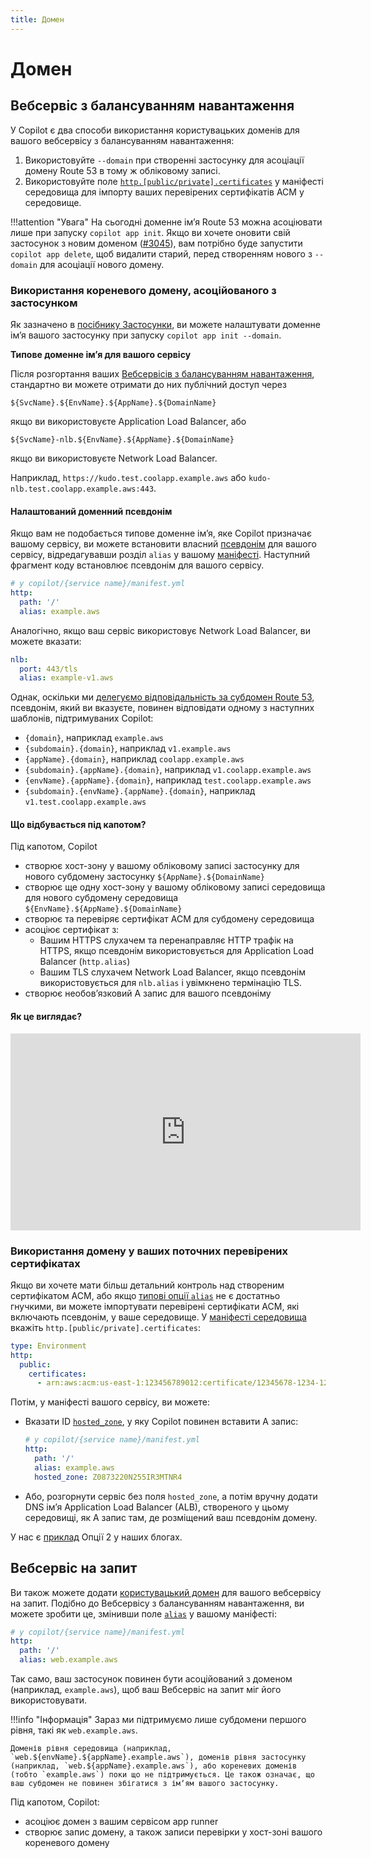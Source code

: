 ```yaml
---
title: Домен
---
```


# Домен

## Вебсервіс з балансуванням навантаження

У Copilot є два способи використання користувацьких доменів для вашого вебсервісу з балансуванням навантаження:

1. Використовуйте `--domain` при створенні застосунку для асоціації домену Route 53 в тому ж обліковому записі.
2. Використовуйте поле [`http.[public/private].certificates`](../../manifest/environment/#http-public-certificates) у маніфесті середовища для імпорту ваших перевірених сертифікатів ACM у середовище.

!!!attention "Увага"
    На сьогодні доменне імʼя Route 53 можна асоціювати лише при запуску `copilot app init`.
    Якщо ви хочете оновити свій застосунок з новим доменом ([#3045](https://github.com/aws/copilot-cli/issues/3045)), вам потрібно буде запустити `copilot app delete`, щоб видалити старий, перед створенням нового з `--domain` для асоціації нового домену.

### Використання кореневого домену, асоційованого з застосунком <a id="use-app-associated-root-domain"></a>

Як зазначено в [посібнику Застосунки](../../concepts/applications/#additional-app-configurations), ви можете налаштувати доменне імʼя вашого застосунку при запуску `copilot app init --domain`.

**Типове доменне імʼя для вашого сервісу**

Після розгортання ваших [Вебсервісів з балансуванням навантаження](../../concepts/services/#load-balanced-web-service), стандартно ви можете отримати до них публічний доступ через

```
${SvcName}.${EnvName}.${AppName}.${DomainName}
```

якщо ви використовуєте Application Load Balancer, або

```
${SvcName}-nlb.${EnvName}.${AppName}.${DomainName}
```

якщо ви використовуєте Network Load Balancer.

Наприклад, `https://kudo.test.coolapp.example.aws` або `kudo-nlb.test.coolapp.example.aws:443`.

#### Налаштований доменний псевдонім <a id="customized-domain-alias"></a>

Якщо вам не подобається типове доменне імʼя, яке Copilot призначає вашому сервісу, ви можете встановити власний [псевдонім](https://docs.aws.amazon.com/Route53/latest/DeveloperGuide/resource-record-sets-choosing-alias-non-alias.html) для вашого сервісу, відредагувавши розділ `alias` у вашому [маніфесті](../../manifest/lb-web-service/#http-alias). Наступний фрагмент коду встановлює псевдонім для вашого сервісу.

``` yaml
# у copilot/{service name}/manifest.yml
http:
  path: '/'
  alias: example.aws
```

Аналогічно, якщо ваш сервіс використовує Network Load Balancer, ви можете вказати:

```yaml
nlb:
  port: 443/tls
  alias: example-v1.aws
```

Однак, оскільки ми [делегуємо відповідальність за субдомен Route 53](https://docs.aws.amazon.com/Route53/latest/DeveloperGuide/CreatingNewSubdomain.html#UpdateDNSParentDomain), псевдонім, який ви вказуєте, повинен відповідати одному з наступних шаблонів, підтримуваних Copilot:

- `{domain}`, наприклад `example.aws`
- `{subdomain}.{domain}`, наприклад `v1.example.aws`
- `{appName}.{domain}`, наприклад `coolapp.example.aws`
- `{subdomain}.{appName}.{domain}`, наприклад `v1.coolapp.example.aws`
- `{envName}.{appName}.{domain}`, наприклад `test.coolapp.example.aws`
- `{subdomain}.{envName}.{appName}.{domain}`, наприклад `v1.test.coolapp.example.aws`

#### Що відбувається під капотом?

Під капотом, Copilot

* створює хост-зону у вашому обліковому записі застосунку для нового субдомену застосунку `${AppName}.${DomainName}`
* створює ще одну хост-зону у вашому обліковому записі середовища для нового субдомену середовища `${EnvName}.${AppName}.${DomainName}`
* створює та перевіряє сертифікат ACM для субдомену середовища
* асоціює сертифікат з:
  - Вашим HTTPS слухачем та перенаправляє HTTP трафік на HTTPS, якщо псевдонім використовується для Application Load Balancer (`http.alias`)
  - Вашим TLS слухачем Network Load Balancer, якщо псевдонім використовується для `nlb.alias` і увімкнено термінацію TLS.
* створює необовʼязковий A запис для вашого псевдоніму

#### Як це виглядає?

<iframe width="560" height="315" src="https://www.youtube.com/embed/Oyr-n59mVjI" title="YouTube video player" frameborder="0" allow="accelerometer; autoplay; clipboard-write; encrypted-media; gyroscope; picture-in-picture" allowfullscreen></iframe>

### Використання домену у ваших поточних перевірених сертифікатах <a id="use-domain-in-your-existing-validated-certificates"></a>

Якщо ви хочете мати більш детальний контроль над створеним сертифікатом ACM, або якщо [типові опції `alias`](#customized-domain-alias) не є достатньо гнучкими, ви можете імпортувати перевірені сертифікати ACM, які включають псевдонім, у ваше середовище. У [маніфесті середовища](../../manifest/environment/) вкажіть `http.[public/private].certificates`:

```yaml
type: Environment
http:
  public:
    certificates:
      - arn:aws:acm:us-east-1:123456789012:certificate/12345678-1234-1234-1234-123456789012
```

Потім, у маніфесті вашого сервісу, ви можете:

- Вказати ID [`hosted_zone`](../../manifest/lb-web-service/#http-hosted-zone), у яку Copilot повинен вставити A запис:

  ``` yaml
  # у copilot/{service name}/manifest.yml
  http:
    path: '/'
    alias: example.aws
    hosted_zone: Z0873220N255IR3MTNR4
  ```

- Або, розгорнути сервіс без поля `hosted_zone`, а потім вручну додати DNS імʼя Application Load Balancer (ALB), створеного у цьому середовищі, як A запис там, де розміщений ваш псевдонім домену.

У нас є [приклад](../../../blogs/release-v118/#certificate-import) Опції 2 у наших блогах.

## Вебсервіс на запит <a id="request-driven-web-service"></a>

Ви також можете додати [користувацький домен](https://docs.aws.amazon.com/apprunner/latest/dg/manage-custom-domains.html) для вашого вебсервісу на запит. Подібно до Вебсервісу з балансуванням навантаження, ви можете зробити це, змінивши поле [`alias`](../../manifest/rd-web-service/#http-alias) у вашому маніфесті:

```yaml
# у copilot/{service name}/manifest.yml
http:
  path: '/'
  alias: web.example.aws
```

Так само, ваш застосунок повинен бути асоційований з доменом (наприклад, `example.aws`), щоб ваш Вебсервіс на запит міг його використовувати.

!!!info "Інформація"
    Зараз ми підтримуємо лише субдомени першого рівня, такі як `web.example.aws`.

    Доменів рівня середовища (наприклад, `web.${envName}.${appName}.example.aws`), доменів рівня застосунку (наприклад, `web.${appName}.example.aws`), або кореневих доменів (тобто `example.aws`) поки що не підтримується. Це також означає, що ваш субдомен не повинен збігатися з імʼям вашого застосунку.

Під капотом, Copilot:

* асоціює домен з вашим сервісом app runner
* створює запис домену, а також записи перевірки у хост-зоні вашого кореневого домену
